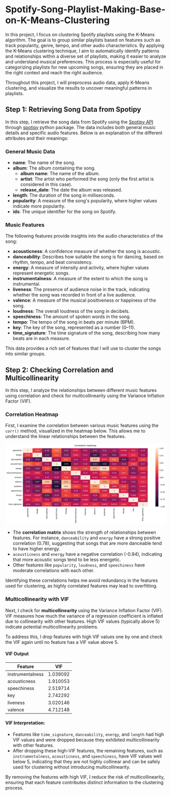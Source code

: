 # Spotify-Song-Playlist-Making-Base-on-K-Means-Clustering
In this project, I focus on clustering Spotify playlists using the K-Means algorithm. The goal is to group similar playlists based on features such as track popularity, genre, tempo, and other audio characteristics. By applying the K-Means clustering technique, I aim to automatically identify patterns and relationships within a diverse set of playlists, making it easier to analyze and understand musical preferences. This process is especially useful for categorizing playlists for new upcoming songs, ensuring they are placed in the right context and reach the right audience.

Throughout this project, I will preprocess audio data, apply K-Means clustering, and visualize the results to uncover meaningful patterns in playlists.

## Step 1: Retrieving Song Data from Spotipy

In this step, I retrieve the song data from Spotify using the [Spotipy API](https://developer.spotify.com/) through [spotipy](https://spotipy.readthedocs.io/en/2.25.0/) python package. The data includes both general music details and specific audio features. Below is an explanation of the different attributes and their meanings:

### General Music Data
- **name**: The name of the song.
- **album**: The album containing the song.
  - **album name**: The name of the album.
  - **artist**: The artist who performed the song (only the first artist is considered in this case).
  - **release_date**: The date the album was released.
- **length**: The duration of the song in milliseconds.
- **popularity**: A measure of the song's popularity, where higher values indicate more popularity.
- **ids**: The unique identifier for the song on Spotify.

### Music Features
The following features provide insights into the audio characteristics of the song:
- **acousticness**: A confidence measure of whether the song is acoustic.
- **danceability**: Describes how suitable the song is for dancing, based on rhythm, tempo, and beat consistency.
- **energy**: A measure of intensity and activity, where higher values represent energetic songs.
- **instrumentalness**: A measure of the extent to which the song is instrumental.
- **liveness**: The presence of audience noise in the track, indicating whether the song was recorded in front of a live audience.
- **valence**: A measure of the musical positiveness or happiness of the song.
- **loudness**: The overall loudness of the song in decibels.
- **speechiness**: The amount of spoken words in the song.
- **tempo**: The tempo of the song in beats per minute (BPM).
- **key**: The key of the song, represented as a number (0–11).
- **time_signature**: The time signature of the song, describing how many beats are in each measure.

This data provides a rich set of features that I will use to cluster the songs into similar groups.

## Step 2: Checking Correlation and Multicollinearity

In this step, I analyze the relationships between different music features using correlation and check for multicollinearity using the Variance Inflation Factor (VIF).

### Correlation Heatmap
First, I examine the correlation between various music features using the `corr()` method, visualized in the heatmap below. This allows me to understand the linear relationships between the features.

![Correlation Heatmap](/Image/Correlation.png)

- The **correlation matrix** shows the strength of relationships between features. For instance, `danceability` and `energy` have a strong positive correlation (0.78), suggesting that songs that are more danceable tend to have higher energy. 
- `acousticness` and `energy` have a negative correlation (-0.94), indicating that more acoustic songs tend to be less energetic.
- Other features like `popularity`, `loudness`, and `speechiness` have moderate correlations with each other.

Identifying these correlations helps me avoid redundancy in the features used for clustering, as highly correlated features may lead to overfitting.

### Multicollinearity with VIF
Next, I check for **multicollinearity** using the Variance Inflation Factor (VIF). VIF measures how much the variance of a regression coefficient is inflated due to collinearity with other features. High VIF values (typically above 5) indicate potential multicollinearity problems.

To address this, I drop features with high VIF values one by one and check the VIF again until no feature has a VIF value above 5.

#### VIF Output

| Feature          | VIF         |
|------------------|-------------|
| instrumentalness | 1.039092    |
| acousticness     | 1.910053    |
| speechiness      | 2.519714    |
| key              | 2.742292    |
| liveness         | 3.020146    |
| valence          | 4.712148    |

#### VIF Interpretation:
- Features like `time_signature`, `danceability`, `energy`, and `length` had high VIF values and were dropped because they exhibited multicollinearity with other features.
- After dropping these high-VIF features, the remaining features, such as `instrumentalness`, `acousticness`, and `speechiness`, have VIF values well below 5, indicating that they are not highly collinear and can be safely used for clustering without introducing multicollinearity.
  
By removing the features with high VIF, I reduce the risk of multicollinearity, ensuring that each feature contributes distinct information to the clustering process.



